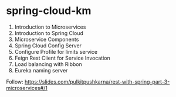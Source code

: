 # spring-cloud-km

1. Introduction to Microservices
2. Introduction to Spring Cloud
3. Microservice Components
4. Spring Cloud Config Server
5. Configure Profile for limits service
6. Feign Rest Client for Service Invocation
7. Load balancing with Ribbon
8. Eureka naming server

Follow:
https://slides.com/pulkitpushkarna/rest-with-spring-part-3-microservices#/1

